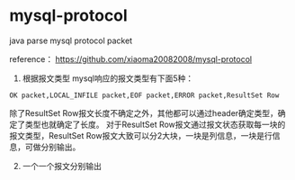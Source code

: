 # mysql-protocol
java parse mysql protocol packet

reference：
https://github.com/xiaoma20082008/mysql-protocol


1. 根据报文类型
mysql响应的报文类型有下面5种：
```
OK packet,LOCAL_INFILE packet,EOF packet,ERROR packet,ResultSet Row
```
除了ResultSet Row报文长度不确定之外，其他都可以通过header确定类型，确定了类型也就确定了长度。
对于ResultSet Row报文通过报文状态获取每一块的报文类型，ResultSet Row报文大致可以分2大块，一块是列信息，一块是行信息，可做分别输出。


2. 一个一个报文分别输出
